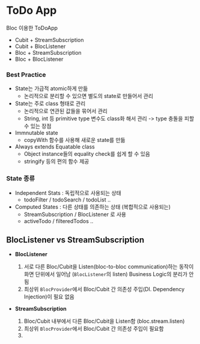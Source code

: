 # ToDo App

Bloc 이용한 ToDoApp
- Cubit + StreamSubscription 
- Cubit + BlocListener
- Bloc + StreamSubscription
- Bloc + BlocListener

### Best Practice
- State는 가급적 atomic하게 만듦
  - 논리적으로 분리할 수 있으면 별도의 state로 만들어서 관리 
- State는 주로 class 형태로 관리
  - 논리적으로 연관된 값들을 묶어서 관리
  - String, int 등 primitive type 변수도 class화 해서 관리 -> type 충돌을 피할 수 있는 장점
- Immnutable state
  - copyWith 함수를 사용해 새로운 state를 만듦
- Always extends Equatable class 
  - Object instance들의 equality check를 쉽게 할 수 있음
  - stringify 등의 편의 함수 제공

### State 종류
- Independent Stats : 독립적으로 사용되는 상태
  - todoFilter / todoSearch / todoList ..
- Computed States : 다른 상태를 의존하는 상태 (복합적으로 사용되는)
  - StreamSubscription / BlocListener 로 사용
  - activeTodo / filteredTodos ..

## BlocListener vs StreamSubscription
- **BlocListener**
  1. 서로 다른 Bloc/Cubit을 Listen(bloc-to-bloc communication)하는 동작이 화면 단위에서 일어남 (`BlocListener`의 listen) 
     Business Logic의 분리가 안됨 
  2. 최상위 `BlocProvider`에서 Bloc/Cubit 간 의존성 주입(DI. Dependency Injection)이 필요 없음

- **StreamSubscription** 
  1. Bloc/Cubit 내부에서 다른 Bloc/Cubit을 Listen함 (bloc.stream.listen)
  2. 최상위 `BlocProvider`에서 Bloc/Cubit 간 의존성 주입이 필요함
  3. 